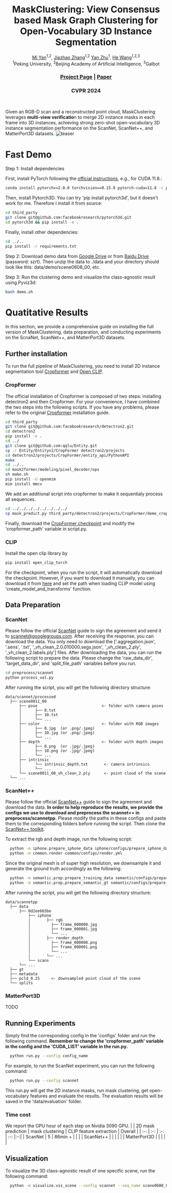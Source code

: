 <p align="center">

  <h1 align="center">MaskClustering: View Consensus based Mask Graph Clustering
for Open-Vocabulary 3D Instance Segmentation</h1>
    <p align="center">
        <a href="https://miyandoris.github.io/">Mi Yan</a><sup>1,2</sup></span>, 
        <a href="https://jzhzhang.github.io/">Jiazhao Zhang</a><sup>1,2</sup>
        <a href="https://github.com/fzy139/">Yan Zhu</a><sup>1</sup>, 
        <a href="https://hughw19.github.io/">He Wang</a><sup>1,2,3</sup>
        <br>
        <sup>1</sup>Peking University, 
        <sup>2</sup>Beijing Academy of Artificial Intelligence, 
        <sup>3</sup>Galbot 
    <h3 align="center"><a href="https://pku-epic.github.io/MaskClustering/">Project Page</a> | <a href="https://arxiv.org/abs/2401.07745">Paper</a></h3>
    <h3 align="center">CVPR 2024</h3>
    </p>
</p>

<br/>

Given an RGB-D scan and a reconstructed point cloud, MaskClustering leverages **multi-view verificatio**n to merge 2D instance masks in each frame into 3D instances, achieving strong zero-shot open-vocabulary 3D instance segmentation performance on the ScanNet, ScanNet++, and MatterPort3D datasets.
![teaser](./figs/teaser.png)

# Fast Demo
Step 1: Install dependencies

First, install PyTorch following the [official instructions](https://pytorch.org/), e.g., for CUDA 11.8.:
```bash
conda install pytorch==2.0.0 torchvision==0.15.0 pytorch-cuda=11.8 -c pytorch -c nvidia
```
Then, install Pytorch3D. You can try 'pip install pytorch3d', but it doesn't work for me. Therefore I install it from source:
```bash
cd third_party
git clone git@github.com:facebookresearch/pytorch3d.git
cd pytorch3d && pip install -e .
```
Finally, install other dependencies:
```bash
cd ../..
pip install -r requirements.txt
```

Step 2: Download demo data from [Google Drive](https://drive.google.com/file/d/1uwhJB0LKoc2meEkIz6ravYbscdB91dw7/view?usp=sharing) or from [Baidu Drive](https://pan.baidu.com/s/1jbodgv-nSmIRvKZJb1zLPg?pwd=szrt) (password: szrt). Then unzip the data to ./data and your directory should look like this: data/demo/scene0608_00, etc.

Step 3: Run the clustering demo and visualize the class-agnostic result using Pyviz3d:
```bash
bash demo.sh
```

# Quatitative Results
In this section, we provide a comprehensive guide on installing the full version of MaskClustering, data preparation, and conducting experiments on the ScnaNet, ScanNet++, and MatterPort3D datasets.

## Further installation
To run the full pipeline of MaskClustering, you need to install 2D instance segmentation tool [Cropformer](https://github.com/qqlu/Entity) and [Open CLIP](https://github.com/mlfoundations/open_clip).

### CropFormer
The official installation of Cropformer is composed of two steps: installing detectron2 and then Cropformer. For your convenience, I have combined the two steps into the following scripts. If you have any problems, please refer to the original [Cropformer](https://github.com/qqlu/Entity/blob/main/Entityv2/CropFormer/INSTALL.md) installation guide.
```bash
cd third_party
git clone git@github.com:facebookresearch/detectron2.git
cd detectron2
pip install -e .
cd ../
git clone git@github.com:qqlu/Entity.git
cp -r Entity/Entityv2/CropFormer detectron2/projects
cd detectron2/projects/CropFormer/entity_api/PythonAPI
make
cd ../..
cd mask2former/modeling/pixel_decoder/ops
sh make.sh
pip install -U openmim
mim install mmcv
```
We add an additional script into cropformer to make it sequentialy process all sequences.
```bash
cd ../../../../../../../../
cp mask_predict.py third_party/detectron2/projects/CropFormer/demo_cropformer
```
Finally, download the [CropFormer checkpoint](https://huggingface.co/datasets/qqlu1992/Adobe_EntitySeg/tree/main/CropFormer_model/Entity_Segmentation/Mask2Former_hornet_3x) and modify the 'cropformer_path' variable in script.py.

### CLIP
Install the open clip library by 
```bash
pip install open_clip_torch
```
For the checkpoint, when you run the script, it will automatically download the checkpoint. However, if you want to download it manually, you can download it from [here](https://huggingface.co/laion/CLIP-ViT-H-14-laion2B-s32B-b79K/tree/main) and set the path when loading CLIP model using 'create_model_and_transforms' function.

## Data Preparation
### ScanNet
Please follow the official [ScanNet](http://www.scan-net.org/ScanNet/) guide to sign the agreement and send it to scannet@googlegroups.com. After receiving the response, you can download the data. You only need to download the ['.aggregation.json', '.sens', '.txt', '_vh_clean_2.0.010000.segs.json', '_vh_clean_2.ply', '_vh_clean_2.labels.ply'] files. After downloading the data, you can run the following script to prepare the data. Please change the 'raw_data_dir', 'target_data_dir', and 'split_file_path' variables before you run.
```bash 
cd preprocess/scannet
python process_val.py
```
After running the script, you will get the following directory structure:
```
data/scannet/processed
  ├── scene0011_00
      ├── pose                            <- folder with camera poses
      │      ├── 0.txt 
      │      ├── 10.txt 
      │      └── ...  
      ├── color                           <- folder with RGB images
      │      ├── 0.jpg  (or .png/.jpeg)
      │      ├── 10.jpg (or .png/.jpeg)
      │      └── ...  
      ├── depth                           <- folder with depth images
      │      ├── 0.png  (or .jpg/.jpeg)
      │      ├── 10.png (or .jpg/.jpeg)
      │      └── ...  
      ├── intrinsic                 
      │      └── intrinsic_depth.txt       <- camera intrinsics
      |      └── ...
      └── scene0011_00_vh_clean_2.ply      <- point cloud of the scene
  └── ...
```

### ScanNet++
Please follow the official [ScanNet++](https://kaldir.vc.in.tum.de/scannetpp/) guide to sign the agreement and download the data. **In order to help reproduce the results, we provide the configs we use to download and preprocess the scannet++ in preprocess/scannetpp.** Please modify the paths in these configs and paste them to the corresponding folders before running the script. Then clone the [ScanNet++ toolkit](https://github.com/scannetpp/scannetpp).

To extract the rgb and depth image, run the following script:
```bash
  python -m iphone.prepare_iphone_data iphone/configs/prepare_iphone_data.yml
  python -m common.render common/configs/render.yml
```

Since the original mesh is of super high resolution, we downsample it and generate the ground truth accordingly as the following:
```bash
  python -m semantic.prep.prepare_training_data semantic/configs/prepare_training_data.yml
  python -m semantic.prep.prepare_semantic_gt semantic/configs/prepare_semantic_gt.yml
```

After running the script, you will get the following directory structure:
```
data/scannetpp
  ├── data
      ├── 0d2ee665be
          ├── iphone                            
          |       ├── rgb
          │         ├── frame_000000.jpg 
          │         ├── frame_000001.jpg 
          │         └── ... 
          |       ├── render_depth 
          │         ├── frame_000000.png 
          │         ├── frame_000001.png 
          │         └── ... 
          |       └── ... 
          └── scans                        
      └── ...
  ├── gt 
  ├── metadata
  ├── pcld_0.25     <- downsampled point cloud of the scene
  └── splits
```

### MatterPort3D
TODO

## Running Experiments
Simply find the corresponding config in the 'configs' folder and run the following command. **Remember to change the 'cropformer_path' variable in the config and the 'CUDA_LIST' variable in the run.py.**
```bash
  python run.py --config config_name
```
For example, to run the ScanNet experiment, you can run the following command:
```bash
  python run.py --config scannet
```
This run.py will get the 2D instance masks, run mask clustering, get open-vocabulary features and evaluate the results. The evaluation results will be saved in the 'data/evaluation' folder.


### Time cost
We report the GPU hour of each step on Nvidia 3090 GPU.
|              | 2D mask prediction | mask clustering | CLIP feature extraction |   Overall  |
| :-: | :-: | :-: | :-: |:-:|
| ScanNet      |         5          |    86min +      |                         |            |
| ScanNet++    |                    |                 |                         |            |
| MatterPort3D |                    |                 |                         |            |



## Visualization
To visualize the 3D class-agnostic result of one specific scene, run the following command:
```bash
  python -m visualize.vis_scene --config scannet --seq_name scene0608_00
```